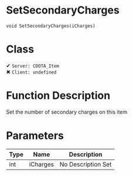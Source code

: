 # SetSecondaryCharges
```
void SetSecondaryCharges(iCharges)
```
# Class
✔ `Server: CDOTA_Item`  
✖ `Client: undefined`  

# Function Description
Set the number of secondary charges on this item
# Parameters
Type|Name|Description
--|--|--
int|iCharges|No Description Set
